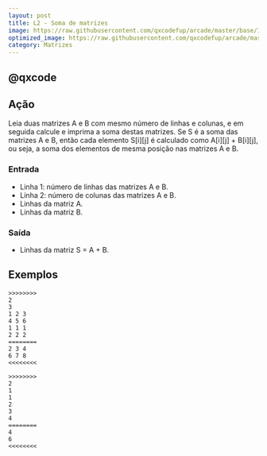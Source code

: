 ```yaml
---
layout: post
title: L2 - Soma de matrizes
image: https://raw.githubusercontent.com/qxcodefup/arcade/master/base/150/__capa.jpg
optimized_image: https://raw.githubusercontent.com/qxcodefup/arcade/master/base/.thumb/150/Readme.jpg
category: Matrizes
---
```

<!-- DON'T EDIT THIS FILE, GENERATED BY SCRIPT -->
<!-- DON'T EDIT THIS FILE, GENERATED BY SCRIPT -->
<!-- DON'T EDIT THIS FILE, GENERATED BY SCRIPT -->
<!-- DON'T EDIT THIS FILE, GENERATED BY SCRIPT -->
<!-- DON'T EDIT THIS FILE, GENERATED BY SCRIPT -->
## @qxcode



## Ação

Leia duas matrizes A e B com mesmo número de linhas e colunas, e em seguida calcule e imprima a soma destas matrizes. Se S é a soma das matrizes A e B, então cada elemento S\[i\]\[j\] é calculado como A\[i\]\[j\] + B\[i\]\[j\], ou seja, a soma dos elementos de mesma posição nas matrizes A e B.

### Entrada

- Linha 1: número de linhas das matrizes A e B.  
- Linha 2: número de colunas das matrizes A e B.  
- Linhas da matriz A.  
- Linhas da matriz B.

### Saída

- Linhas da matriz S = A + B.

## Exemplos

```
>>>>>>>>
2
3
1 2 3
4 5 6
1 1 1
2 2 2
========
2 3 4
6 7 8
<<<<<<<<

>>>>>>>>
2
1
1
2
3
4
========
4
6
<<<<<<<<
```

